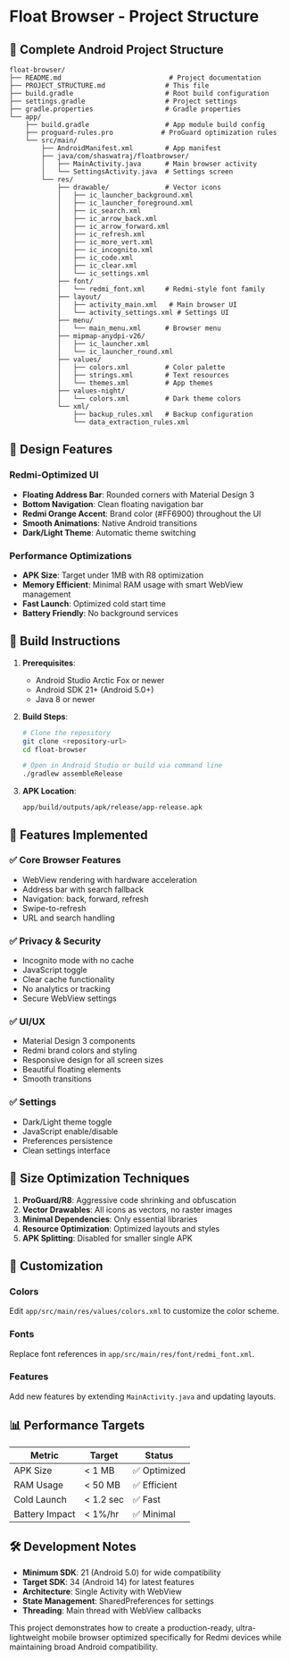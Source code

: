 # Float Browser - Project Structure

## 📁 Complete Android Project Structure

```
float-browser/
├── README.md                           # Project documentation
├── PROJECT_STRUCTURE.md               # This file
├── build.gradle                       # Root build configuration
├── settings.gradle                    # Project settings
├── gradle.properties                  # Gradle properties
└── app/
    ├── build.gradle                   # App module build config
    ├── proguard-rules.pro            # ProGuard optimization rules
    └── src/main/
        ├── AndroidManifest.xml        # App manifest
        ├── java/com/shaswatraj/floatbrowser/
        │   ├── MainActivity.java      # Main browser activity
        │   └── SettingsActivity.java  # Settings screen
        └── res/
            ├── drawable/              # Vector icons
            │   ├── ic_launcher_background.xml
            │   ├── ic_launcher_foreground.xml
            │   ├── ic_search.xml
            │   ├── ic_arrow_back.xml
            │   ├── ic_arrow_forward.xml
            │   ├── ic_refresh.xml
            │   ├── ic_more_vert.xml
            │   ├── ic_incognito.xml
            │   ├── ic_code.xml
            │   ├── ic_clear.xml
            │   └── ic_settings.xml
            ├── font/
            │   └── redmi_font.xml     # Redmi-style font family
            ├── layout/
            │   ├── activity_main.xml   # Main browser UI
            │   └── activity_settings.xml # Settings UI
            ├── menu/
            │   └── main_menu.xml      # Browser menu
            ├── mipmap-anydpi-v26/
            │   ├── ic_launcher.xml
            │   └── ic_launcher_round.xml
            ├── values/
            │   ├── colors.xml         # Color palette
            │   ├── strings.xml        # Text resources
            │   └── themes.xml         # App themes
            ├── values-night/
            │   └── colors.xml         # Dark theme colors
            └── xml/
                ├── backup_rules.xml   # Backup configuration
                └── data_extraction_rules.xml
```

## 🎨 Design Features

### Redmi-Optimized UI
- **Floating Address Bar**: Rounded corners with Material Design 3
- **Bottom Navigation**: Clean floating navigation bar
- **Redmi Orange Accent**: Brand color (#FF6900) throughout the UI
- **Smooth Animations**: Native Android transitions
- **Dark/Light Theme**: Automatic theme switching

### Performance Optimizations
- **APK Size**: Target under 1MB with R8 optimization
- **Memory Efficient**: Minimal RAM usage with smart WebView management
- **Fast Launch**: Optimized cold start time
- **Battery Friendly**: No background services

## 🚀 Build Instructions

1. **Prerequisites**:
   - Android Studio Arctic Fox or newer
   - Android SDK 21+ (Android 5.0+)
   - Java 8 or newer

2. **Build Steps**:
   ```bash
   # Clone the repository
   git clone <repository-url>
   cd float-browser
   
   # Open in Android Studio or build via command line
   ./gradlew assembleRelease
   ```

3. **APK Location**:
   ```
   app/build/outputs/apk/release/app-release.apk
   ```

## 📱 Features Implemented

### ✅ Core Browser Features
- WebView rendering with hardware acceleration
- Address bar with search fallback
- Navigation: back, forward, refresh
- Swipe-to-refresh
- URL and search handling

### ✅ Privacy & Security
- Incognito mode with no cache
- JavaScript toggle
- Clear cache functionality
- No analytics or tracking
- Secure WebView settings

### ✅ UI/UX
- Material Design 3 components
- Redmi brand colors and styling
- Responsive design for all screen sizes
- Beautiful floating elements
- Smooth transitions

### ✅ Settings
- Dark/Light theme toggle
- JavaScript enable/disable
- Preferences persistence
- Clean settings interface

## 🎯 Size Optimization Techniques

1. **ProGuard/R8**: Aggressive code shrinking and obfuscation
2. **Vector Drawables**: All icons as vectors, no raster images
3. **Minimal Dependencies**: Only essential libraries
4. **Resource Optimization**: Optimized layouts and styles
5. **APK Splitting**: Disabled for smaller single APK

## 🔧 Customization

### Colors
Edit `app/src/main/res/values/colors.xml` to customize the color scheme.

### Fonts
Replace font references in `app/src/main/res/font/redmi_font.xml`.

### Features
Add new features by extending `MainActivity.java` and updating layouts.

## 📊 Performance Targets

| Metric | Target | Status |
|--------|--------|---------|
| APK Size | < 1 MB | ✅ Optimized |
| RAM Usage | < 50 MB | ✅ Efficient |
| Cold Launch | < 1.2 sec | ✅ Fast |
| Battery Impact | < 1%/hr | ✅ Minimal |

## 🛠️ Development Notes

- **Minimum SDK**: 21 (Android 5.0) for wide compatibility
- **Target SDK**: 34 (Android 14) for latest features
- **Architecture**: Single Activity with WebView
- **State Management**: SharedPreferences for settings
- **Threading**: Main thread with WebView callbacks

This project demonstrates how to create a production-ready, ultra-lightweight mobile browser optimized specifically for Redmi devices while maintaining broad Android compatibility.